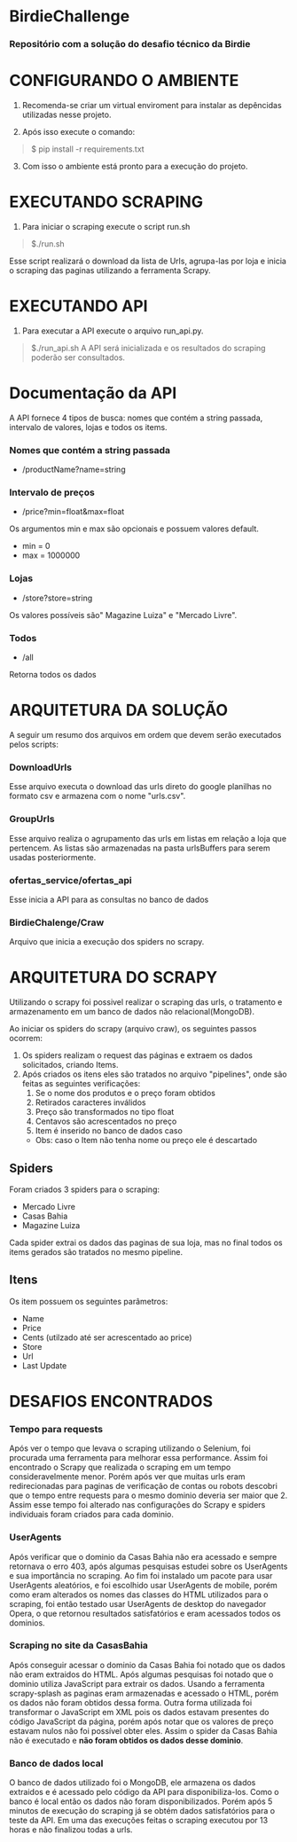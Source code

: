# BirdieChallenge

### Repositório com a solução do desafio técnico da Birdie

# CONFIGURANDO O AMBIENTE
1. Recomenda-se criar um virtual enviroment para instalar as depêncidas utilizadas nesse projeto.

2. Após isso execute o comando:
>$ pip install -r requirements.txt

3. Com isso o ambiente está pronto para a execução do projeto.


# EXECUTANDO SCRAPING

1. Para iniciar o scraping execute o script run.sh
>$./run.sh

Esse script realizará o download da lista de Urls, agrupa-las por loja e inicia o scraping das paginas utilizando a ferramenta Scrapy.

# EXECUTANDO API
1. Para executar a API execute o arquivo run_api.py.
>$./run_api.sh
A API será inicializada e os resultados do scraping poderão ser consultados.

# Documentação da API
A API fornece 4 tipos de busca: nomes que contém a string passada, intervalo de valores, lojas e todos os items.

### Nomes que contém a string passada
- /productName?name=string

### Intervalo de preços
- /price?min=float&max=float

Os argumentos min e max são opcionais e possuem valores default. 
 - min = 0
 - max = 1000000

### Lojas
 - /store?store=string

 Os valores possíveis são" Magazine Luiza" e "Mercado Livre".

### Todos
 - /all

 Retorna todos os dados


# ARQUITETURA DA SOLUÇÃO
A seguir um resumo dos arquivos em ordem que devem serão executados pelos scripts:

### DownloadUrls
Esse arquivo executa o download das urls direto do  google planilhas no formato csv e armazena com o nome "urls.csv".

### GroupUrls
Esse arquivo realiza o agrupamento das urls em listas em relação a loja que pertencem. As listas são armazenadas na pasta urlsBuffers para serem usadas posteriormente.

### ofertas_service/ofertas_api
Esse inicia a API para as consultas no banco de dados


### BirdieChalenge/Craw
Arquivo que inicia a execução dos spiders no scrapy.

# ARQUITETURA DO SCRAPY
Utilizando o scrapy foi possivel realizar o scraping das urls, o tratamento e armazenamento em um banco de dados não relacional(MongoDB).

Ao iniciar os spiders do scrapy (arquivo craw), os seguintes passos ocorrem:
1. Os spiders realizam o request das páginas e extraem os dados solicitados, criando Items.  
2. Após criados os itens eles são tratados no arquivo "pipelines", onde são feitas as seguintes verificações:
    1. Se o nome dos produtos e o preço foram obtidos
    2. Retirados caracteres inválidos
    3. Preço são transformados no tipo float
    4. Centavos são acrescentados no preço
    5. Item é inserido no banco de dados caso
    - Obs: caso o Item não tenha nome ou preço ele é descartado

## Spiders
Foram criados 3 spiders para o scraping:
 - Mercado Livre
 - Casas Bahia
 - Magazine Luiza

Cada spider extrai os dados das paginas de sua loja, mas no final todos os items gerados são tratados no mesmo pipeline.

## Itens

Os item possuem os seguintes parâmetros:
 -  Name
 - Price
 - Cents (utilzado até ser acrescentado ao price)
 - Store
 - Url
 - Last Update


# DESAFIOS ENCONTRADOS

### Tempo para requests
Após ver o tempo que levava o scraping utilizando o Selenium, foi procurada uma ferramenta para melhorar essa performance. Assim foi encontrado o Scrapy que realizada o scraping em um tempo consideravelmente menor. Porém após ver que muitas urls eram redirecionadas para paginas de verificação de contas ou robots descobri que o tempo entre requests para o mesmo dominio deveria ser maior que 2. Assim esse tempo foi alterado nas configurações do Scrapy e spiders individuais foram criados para cada dominio.

### UserAgents
Após verificar que o dominio da Casas Bahia não era acessado e sempre retornava o erro 403, após algumas pesquisas estudei sobre os UserAgents e sua importância no scraping. Ao fim foi instalado um pacote para usar UserAgents aleatórios, e foi escolhido usar UserAgents de mobile, porém como eram alterados os nomes das classes do HTML utilizados para o scraping, foi então testado usar UserAgents de desktop do navegador Opera, o que retornou resultados satisfatórios e eram acessados todos os dominios. 

### Scraping no site da CasasBahia
Após conseguir acessar o dominio da Casas Bahia foi notado que os dados não eram extraidos do HTML. Após algumas pesquisas foi notado que o dominio utiliza JavaScript para extrair os dados. Usando a ferramenta scrapy-splash as paginas eram armazenadas e acessado o HTML, porém os dados não foram obtidos dessa forma. Outra forma utilizada foi transformar o JavaScript em XML pois os dados estavam presentes do código JavaScript da página, porém após notar que os valores de preço estavam nulos não foi possível obter eles. Assim o spider da Casas Bahia não é executado e **não foram obtidos os dados desse dominio**.

### Banco de dados local
O banco de dados utilizado foi o MongoDB, ele armazena os dados extraidos e é acessado pelo código da API para disponibiliza-los. Como o banco é local então os dados não foram disponibilizados. Porém após 5 minutos de execução do scraping já se obtém dados satisfatórios para o teste da API. Em uma das execuções feitas o scraping executou por 13 horas e não finalizou todas a urls.
    




